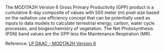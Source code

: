 The MOD17A2H Version 6 Gross Primary Productivity (GPP) product is a cumulative 8-day composite of values with 500 meter (m) pixel size based on the radiation use efficiency concept that can be potentially used as inputs to data models to calculate terrestrial energy, carbon, water cycle processes, and biogeochemistry of vegetation. The Net Photosynthesis (PSN) band values are the GPP less the Maintenance Respiration (MR).

Reference: [LP DAAC - MOD17A2H Version 6](https://doi.org/10.5067/MODIS/MOD17A2H.006)
